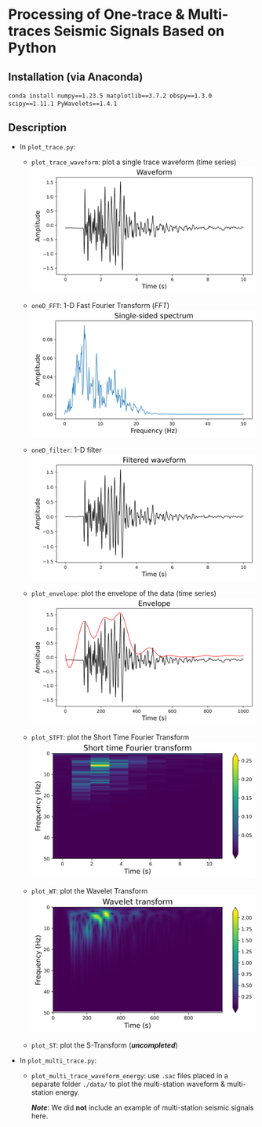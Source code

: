 # Processing of One-trace & Multi-traces Seismic Signals Based on Python

## Installation (via Anaconda)
```
conda install numpy==1.23.5 matplotlib==3.7.2 obspy==1.3.0 scipy==1.11.1 PyWavelets==1.4.1
```

## Description
- In `plot_trace.py`:
  - `plot_trace_waveform`: plot a single trace waveform (time series)
    ![image](https://github.com/zhangzj1209/Plot_trace/blob/main/fig/Waveform.png)
  
  - `oneD_FFT`: 1-D Fast Fourier Transform (*FFT*)
    ![image](https://github.com/zhangzj1209/Plot_trace/blob/main/fig/FFT_single_sided_spectrum.png)
    
  - `oneD_filter`: 1-D filter
    ![image](https://github.com/zhangzj1209/Plot_trace/blob/main/fig/Filtered_waveform.png)
 
  - `plot_envelope`: plot the envelope of the data (time series)
    ![image](https://github.com/zhangzj1209/Plot_trace/blob/main/fig/Envelope.png)
  
  - `plot_STFT`: plot the Short Time Fourier Transform
    ![image](https://github.com/zhangzj1209/Plot_trace/blob/main/fig/STFT.png)
 
  - `plot_WT`: plot the Wavelet Transform
    ![image](https://github.com/zhangzj1209/Plot_trace/blob/main/fig/WT.png)
 
  - `plot_ST`: plot the S-Transform (***uncompleted***)


- In `plot_multi_trace.py`:
  - `plot_multi_trace_waveform_energy`: use `.sac` files placed in a separate folder `./data/` to plot the multi-station waveform & multi-station energy.
    
    ***Note***: We did **not** include an example of multi-station seismic signals here.
